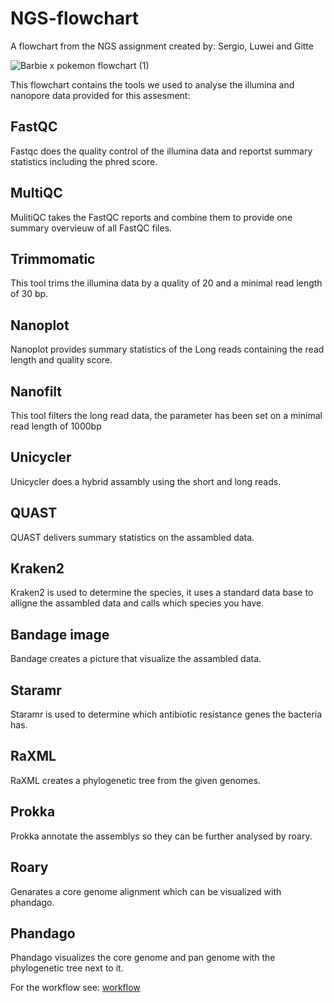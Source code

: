 # NGS-flowchart
A flowchart from the NGS assignment 
created by: Sergio, Luwei and Gitte

![Barbie x pokemon flowchart (1)](https://user-images.githubusercontent.com/127951831/229089557-dcf11604-3abb-4698-931d-dca507a732dd.png)

This flowchart contains the tools we used to analyse the illumina and nanopore data provided for this assesment:

## FastQC

Fastqc does the quality control of the illumina data and reportst summary statistics including the phred score.

## MultiQC

MulitiQC takes the FastQC reports and combine them to provide one summary overvieuw of all FastQC files.

## Trimmomatic

This tool trims the illumina data by a quality of 20 and a minimal read length of 30 bp.

## Nanoplot

Nanoplot provides summary statistics of the Long reads containing the read length and quality score.

## Nanofilt

This tool filters the long read data, the parameter has been set on a minimal read length of 1000bp

## Unicycler

Unicycler does a hybrid assambly using the short and long reads. 

## QUAST

QUAST delivers summary statistics on the assambled data.

## Kraken2

Kraken2 is used to determine the species, it uses a standard data base to alligne the assambled data and calls which species you have.

## Bandage image

Bandage creates a picture that visualize the assambled data.

## Staramr

Staramr is used to determine which antibiotic resistance genes the bacteria has.

## RaXML

RaXML creates a phylogenetic tree from the given genomes.

## Prokka

Prokka annotate the assemblys so they can be further analysed by roary.


## Roary

Genarates a core genome alignment which can be visualized with phandago.

## Phandago

Phandago visualizes the core genome and pan genome with the phylogenetic tree next to it.

For the workflow see: [workflow](https://github.com/sergio2447/NGS-flowchart/blob/main/Galaxy-Workflow-NGS_assignment_final_try.ga)
